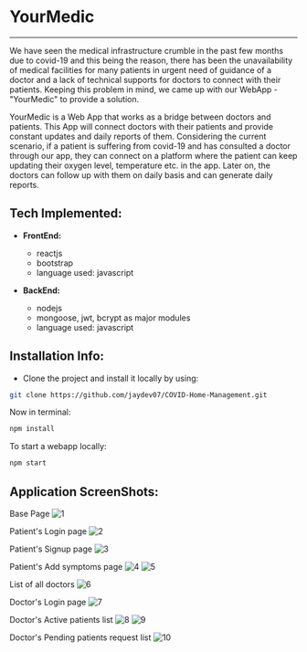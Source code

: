 # YourMedic
---
We have seen the medical infrastructure crumble in the past few months due to covid-19 and this being the reason, there has been the unavailability of medical facilities for many patients in urgent need of guidance of a doctor and a lack of technical supports for doctors to connect with their patients. Keeping this problem in mind, we came up with our WebApp - "YourMedic" to provide a solution.

YourMedic is a Web App that works as a bridge between doctors and patients. This App will connect doctors with their patients and provide constant updates and daily reports of them. Considering the current scenario, if a patient is suffering from covid-19 and has consulted a doctor through our app, they can connect on a platform where the patient can keep updating their oxygen level, temperature etc. in the app. Later on, the doctors can follow up with them on daily basis and can generate daily reports.

## Tech Implemented:

- **FrontEnd:**
  - reactjs
  - bootstrap
  - language used: javascript

- **BackEnd:**
  - nodejs
  - mongoose, jwt, bcrypt as major modules
  - language used: javascript

## Installation Info:

- Clone the project and install it locally by using:
  
```bash
git clone https://github.com/jaydev07/COVID-Home-Management.git
```

Now in terminal:

```bash
npm install
```

To start a webapp locally:

```bash
npm start
```
## Application ScreenShots:

Base Page
![1](https://user-images.githubusercontent.com/53286842/120095713-14c08e80-c145-11eb-8a18-08b866b807fc.PNG)

Patient's Login page
![2](https://user-images.githubusercontent.com/53286842/120095717-18ecac00-c145-11eb-91bf-126ab4c0c811.PNG)


Patient's Signup page
![3](https://user-images.githubusercontent.com/53286842/120095719-19854280-c145-11eb-9c00-1f52fcac84e4.PNG)

Patient's Add symptoms page
![4](https://user-images.githubusercontent.com/53286842/120095720-1a1dd900-c145-11eb-8ac2-0bcb0b37ebf9.PNG)
![5](https://user-images.githubusercontent.com/53286842/120095722-1be79c80-c145-11eb-8056-c9ef21582a27.PNG)

List of all doctors
![6](https://user-images.githubusercontent.com/53286842/120095724-1d18c980-c145-11eb-8a64-0fb137155869.PNG)

Doctor's Login page
![7](https://user-images.githubusercontent.com/53286842/120095727-1e49f680-c145-11eb-915f-df42cc5eba6c.PNG)

Doctor's Active patients list 
![8](https://user-images.githubusercontent.com/53286842/120095732-2013ba00-c145-11eb-89bf-a37128a5f996.PNG)
![9](https://user-images.githubusercontent.com/53286842/120095734-20ac5080-c145-11eb-896b-766d9758d355.PNG)

Doctor's Pending patients request list
![10](https://user-images.githubusercontent.com/53286842/120095735-2144e700-c145-11eb-9520-038ee1c8efba.PNG)

